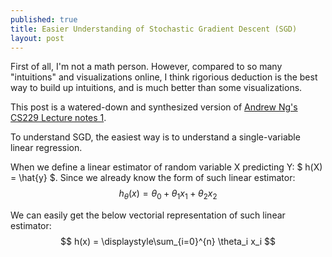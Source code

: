 ```yaml
---
published: true
title: Easier Understanding of Stochastic Gradient Descent (SGD)
layout: post
---
```







First of all, I'm not a math person. However, compared to so many "intuitions" and visualizations online, I think rigorious deduction is the best way to build up intuitions, and is much better than some visualizations.

This post is a watered-down and synthesized version of [Andrew Ng's CS229 Lecture notes 1](http://cs229.stanford.edu/notes/cs229-notes1.pdf).

To understand SGD, the easiest way is to understand a single-variable linear regression.

When we define a linear estimator of random variable X predicting Y: $ h(X) =  \hat{y} $. Since we already know the form of such linear estimator:
$$ h_{\theta}(x) = \theta_0 + \theta_1 x_1 + \theta_2 x_2 $$

We can easily get the below vectorial representation of such linear estimator:
$$ h(x) = \displaystyle\sum_{i=0}^{n} \theta_i x_i  $$
